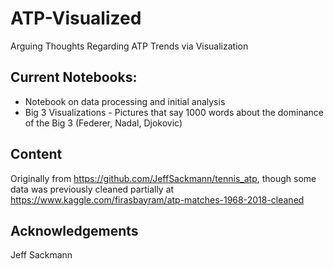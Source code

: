 # ATP-Visualized
Arguing Thoughts Regarding ATP Trends via Visualization

## Current Notebooks:
* Notebook on data processing and initial analysis
* Big 3 Visualizations - Pictures that say 1000 words about the dominance of the Big 3 (Federer, Nadal, Djokovic)

## Content
Originally from https://github.com/JeffSackmann/tennis_atp, though some data was previously cleaned partially at https://www.kaggle.com/firasbayram/atp-matches-1968-2018-cleaned

## Acknowledgements
Jeff Sackmann
